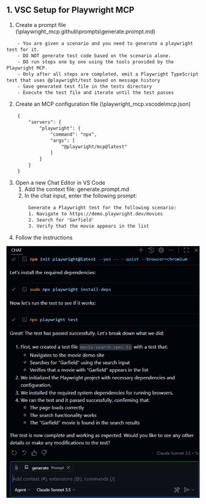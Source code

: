 ## 1. VSC Setup for Playwright MCP

1. Create a prompt file (\playwright_mcp\.github\prompts\generate.prompt.md)
```
    - You are given a scenario and you need to generate a playwright test for it.
    - DO NOT generate test code based on the scenario alone. 
    - DO run steps one by one using the tools provided by the Playwright MCP.
	- Only after all steps are completed, emit a Playwright TypeScript test that uses @playwright/test based on message history
	- Save generated test file in the tests directory
	- Execute the test file and iterate until the test passes
```

2. Create an MCP configuration file (\playwright_mcp\.vscode\mcp.json)
```
    {
        "servers": {
            "playwright": {
                "command": "npx",
                "args": [
                    "@playwright/mcp@latest"
                ]
            }
        }
    }
```

3. Open a new Chat Editor in VS Code
    1. Add the context file: generate.prompt.md
    2. In the chat input, enter the following prompt:
```
        Generate a Playwright test for the following scenario:
        1. Navigate to https://demo.playwright.dev/movies
        2. Search for 'Garfield'
        3. Verify that the movie appears in the list
```
4. Follow the instructions
   
![alt text](1.vsc_setup_playwright_mcp.png)

